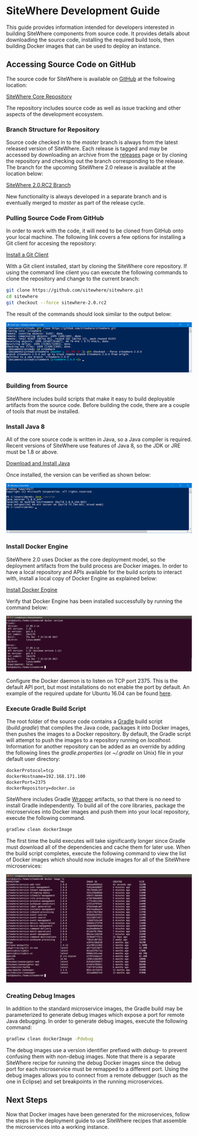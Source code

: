 # SiteWhere Development Guide

This guide provides information intended for developers interested
in building SiteWhere components from source code. It provides details
about downloading the source code, installing the required build tools,
then building Docker images that can be used to deploy an instance.

## Accessing Source Code on GitHub

The source code for SiteWhere is available on [GitHub](https://github.com/) 
at the following location:

[SiteWhere Core Repository](https://github.com/sitewhere/sitewhere)

The repository includes source code as well as issue tracking and other
aspects of the development ecosystem.

### Branch Structure for Repository

Source code checked in to the *master* branch is always from the
latest released version of SiteWhere. Each release is tagged and may be 
accessed by downloading an archive from the 
[releases](https://github.com/sitewhere/sitewhere/releases) page or
by cloning the repository and checking out the branch corresponding to 
the release. The branch for the upcoming SiteWhere 2.0 release is available 
at the location below:

[SiteWhere 2.0.RC2 Branch](https://github.com/sitewhere/sitewhere/tree/sitewhere-2.0.rc1)

New functionality is always developed in a separate branch and is
eventually merged to *master* as part of the release cycle.

### Pulling Source Code From GitHub

In order to work with the code, it will need to be cloned from GitHub onto 
your local machine. The following link covers a few options for installing
a Git client for accesing the repository:

[Install a Git Client](https://help.github.com/articles/set-up-git/)

With a Git client installed, start by cloning the SiteWhere core repository. 
If using the command line client you can execute the following
commands to clone the repository and change to the current branch:

```sh
git clone https://github.com/sitewhere/sitewhere.git
cd sitewhere
git checkout --force sitewhere-2.0.rc2
```

The result of the commands should look similar to the output below:

![git command line clone](./git-command-line-clone.png "Git Command Line Clone")

### Building from Source

SiteWhere includes build scripts that make it easy to build deployable 
artifacts from the source code. Before building the code, there are a couple
of tools that must be installed.

### Install Java 8

All of the core source code is written in Java, so a Java compiler is required.
Recent versions of SiteWhere use features of Java 8, so the JDK or JRE must
be 1.8 or above.

[Download and Install Java](http://www.oracle.com/technetwork/java/javase/downloads/index.html)

Once installed, the version can be verified as shown below:

![java version check](./java-version-check.png "Java Version Check")

### Install Docker Engine

SiteWhere 2.0 uses Docker as the core deployment model, so the deployment
artifacts from the build process are Docker images. In order to have a local
repository and APIs available for the build scripts to interact with, install
a local copy of Docker Engine as explained below:

[Install Docker Engine](https://docs.docker.com/engine/installation/)

Verify that Docker Engine has been installed successfully by running the command
below:

![docker engine version](./docker-engine-version.png "Docker Engine Version")

Configure the Docker daemon is to listen on TCP port 2375. This is the default API
port, but most installations do not enable the port by default. An example of the
required update for Ubuntu 16.04 can be found 
[here](https://www.ivankrizsan.se/2016/05/18/enabling-docker-remote-api-on-ubuntu-16-04/).

### Execute Gradle Build Script

The root folder of the source code contains a [Gradle](https://gradle.org/) build
script (*build.gradle*) that compiles the Java code, packages it into Docker images, then pushes
the images to a Docker repository. By default, the Gradle script will attempt to
push the images to a repository running on *localhost*. Information for another
repository can be added as an override by adding the following lines the
*gradle.properties* (or *~/.gradle* on Unix) file in your default user directory:

```properties
dockerProtocol=tcp
dockerHostname=192.168.171.100
dockerPort=2375
dockerRepository=docker.io
```

SiteWhere includes Gradle [Wrapper](https://docs.gradle.org/current/userguide/gradle_wrapper.html)
artifacts, so that there is no need to install Gradle independently. To build all of the core 
libraries, package the microservices into Docker images and push them into your local 
repository, execute the following command.

```sh
gradlew clean dockerImage
```

The first time the build executes will take significantly longer since Gradle 
must download all of the dependencies and cache them for later use. When 
the build script completes, execute the following command to view the 
list of Docker images which should now include images for all of the 
SiteWhere microservices:

![docker image list](./docker-image-list.png "Docker Image List")

### Creating Debug Images

In addition to the standard microservice images, the Gradle build may be parameterized
to generate debug images which expose a port for remote Java debugging. In order to 
generate debug images, execute the following command:

```sh
gradlew clean dockerImage -Pdebug
```

The debug images use a version identifier prefixed with *debug-* to prevent confusing
them with non-debug images. Note that there is a separate SiteWhere recipe for running
the debug Docker images since the debug port for each microservice must be remapped
to a different port. Using the debug images allows you to connect from a remote debugger
(such as the one in Eclipse) and set breakpoints in the running microservices.

## Next Steps

Now that Docker images have been generated for the microservices, follow the steps in the
deployment guide to use SiteWhere recipes that assemble the microservices into a working
instance.

